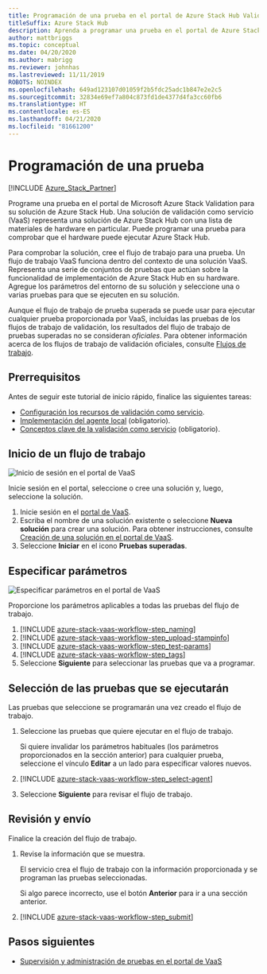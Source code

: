 ```yaml
---
title: Programación de una prueba en el portal de Azure Stack Hub Validation
titleSuffix: Azure Stack Hub
description: Aprenda a programar una prueba en el portal de Azure Stack Hub Validation.
author: mattbriggs
ms.topic: conceptual
ms.date: 04/20/2020
ms.author: mabrigg
ms.reviewer: johnhas
ms.lastreviewed: 11/11/2019
ROBOTS: NOINDEX
ms.openlocfilehash: 649ad123107d01059f2b5fdc25adc1b847e2e2c5
ms.sourcegitcommit: 32834e69ef7a804c873fd1de4377d4fa3cc60fb6
ms.translationtype: HT
ms.contentlocale: es-ES
ms.lasthandoff: 04/21/2020
ms.locfileid: "81661200"
---
```

# <a name="scheduling-a-test"></a>Programación de una prueba

[!INCLUDE [Azure_Stack_Partner](./includes/azure-stack-partner-appliesto.md)]

Programe una prueba en el portal de Microsoft Azure Stack Validation para su solución de Azure Stack Hub. Una solución de validación como servicio (VaaS) representa una solución de Azure Stack Hub con una lista de materiales de hardware en particular. Puede programar una prueba para comprobar que el hardware puede ejecutar Azure Stack Hub.

Para comprobar la solución, cree el flujo de trabajo para una prueba. Un flujo de trabajo VaaS funciona dentro del contexto de una solución VaaS. Representa una serie de conjuntos de pruebas que actúan sobre la funcionalidad de implementación de Azure Stack Hub en su hardware. Agregue los parámetros del entorno de su solución y seleccione una o varias pruebas para que se ejecuten en su solución.

Aunque el flujo de trabajo de prueba superada se puede usar para ejecutar cualquier prueba proporcionada por VaaS, incluidas las pruebas de los flujos de trabajo de validación, los resultados del flujo de trabajo de pruebas superadas no se consideran *oficiales*. Para obtener información acerca de los flujos de trabajo de validación oficiales, consulte [Flujos de trabajo](azure-stack-vaas-key-concepts.md#workflows).

## <a name="prerequisites"></a>Prerrequisitos

Antes de seguir este tutorial de inicio rápido, finalice las siguientes tareas:

- [Configuración los recursos de validación como servicio](azure-stack-vaas-set-up-resources.md).
- [Implementación del agente local](azure-stack-vaas-local-agent.md) (obligatorio).
- [Conceptos clave de la validación como servicio](azure-stack-vaas-key-concepts.md) (obligatorio).

## <a name="start-a-workflow"></a>Inicio de un flujo de trabajo

![Inicio de sesión en el portal de VaaS](media/vaas_portalsignin.png)

Inicie sesión en el portal, seleccione o cree una solución y, luego, seleccione la solución.

1. Inicie sesión en el [portal de VaaS](https://azurestackvalidation.com).
2. Escriba el nombre de una solución existente o seleccione **Nueva solución** para crear una solución. Para obtener instrucciones, consulte [Creación de una solución en el portal de VaaS](azure-stack-vaas-key-concepts.md#create-a-solution-in-the-azure-stack-hub-validation-portal).
3. Seleccione **Iniciar** en el icono **Pruebas superadas**.

## <a name="specify-parameters"></a>Especificar parámetros

![Especificar parámetros en el portal de VaaS](media/vaas_test_pass_parameters.png)

Proporcione los parámetros aplicables a todas las pruebas del flujo de trabajo.

1. [!INCLUDE [azure-stack-vaas-workflow-step_naming](includes/azure-stack-vaas-workflow-step_naming.md)]
2. [!INCLUDE [azure-stack-vaas-workflow-step_upload-stampinfo](includes/azure-stack-vaas-workflow-step_upload-stampinfo.md)]
3. [!INCLUDE [azure-stack-vaas-workflow-step_test-params](includes/azure-stack-vaas-workflow-step_test-params.md)]
4. [!INCLUDE [azure-stack-vaas-workflow-step_tags](includes/azure-stack-vaas-workflow-step_tags.md)]
5. Seleccione **Siguiente** para seleccionar las pruebas que va a programar.

## <a name="select-tests-to-run"></a>Selección de las pruebas que se ejecutarán

Las pruebas que seleccione se programarán una vez creado el flujo de trabajo.

1. Seleccione las pruebas que quiere ejecutar en el flujo de trabajo.

    Si quiere invalidar los parámetros habituales (los parámetros proporcionados en la sección anterior) para cualquier prueba, seleccione el vínculo **Editar** a un lado para especificar valores nuevos.

1. [!INCLUDE [azure-stack-vaas-workflow-step_select-agent](includes/azure-stack-vaas-workflow-step_select-agent.md)]

1. Seleccione **Siguiente** para revisar el flujo de trabajo.

## <a name="review-and-submit"></a>Revisión y envío

Finalice la creación del flujo de trabajo.

1. Revise la información que se muestra.

    El servicio crea el flujo de trabajo con la información proporcionada y se programan las pruebas seleccionadas.

    Si algo parece incorrecto, use el botón **Anterior** para ir a una sección anterior.

1. [!INCLUDE [azure-stack-vaas-workflow-step_submit](includes/azure-stack-vaas-workflow-step_submit.md)]

## <a name="next-steps"></a>Pasos siguientes

- [Supervisión y administración de pruebas en el portal de VaaS](azure-stack-vaas-monitor-test.md)
